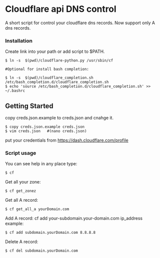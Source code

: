 # Cloudflare api DNS control

A short script for control your cloudflare dns records. 
Now support only A dns records.


### Installation

Create link into your path or add script to $PATH.

```
$ ln -s  $(pwd)/cloudflare-python.py /usr/sbin/cf

#Optional for install bash completion:

$ ln -s  $(pwd)/cloudflare_completion.sh /etc/bash_completion.d/cloudflare_completion.sh
$ echo 'source /etc/bash_completion.d/cloudflare_completion.sh' >> ~/.bashrc
```


## Getting Started

copy creds.json.example to creds.json and cnahge it.
```
$ copy creds.json.example creds.json
$ vim creds.json   #(nano creds.json)
```
put your credentials from https://dash.cloudflare.com/profile


### Script usage

You can see help in any place type:
```
$ cf 
```
Get all your zone:
```
$ cf get_zonez
```
Get all A record:
```
$ cf get_all_a yourDomain.com
```
Add A record:
cf add your-subdomain.your-domain.com ip_address
example:
```
$ cf add subdomain.yourDomain.com 8.8.8.8
```
Delete A record:
```
$ cf del subdomain.yourDomain.com
```
